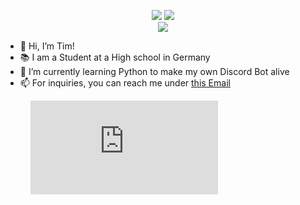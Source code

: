 <p align="center">
  <img src="https://img.shields.io/badge/-Fluqzy-5865F2"/></a>
  <img src="https://komarev.com/ghpvc/?username=Fluqzy"/></a>
  <br>
  <img src="https://github-profile-trophy.vercel.app/?username=Fluqzy&rank=SECRET,SSS,SS,S,AAA,AA,A,B,C&margin-w=5&no-bg=true&no-frame=true"/></a>
  </p>
  
- 👋 Hi, I’m Tim!
- 📚 I am a Student at a High school in Germany
- 🌱 I’m currently learning Python to make my own Discord Bot alive
- 📫 For inquiries, you can reach me under [this Email](mailto:tim@fluqzy.eu)

<figure><embed src="https://wakatime.com/share/@6cd64cd7-38f4-4358-a685-365ab5e82c64/ae103759-d9d1-4c59-a25e-1de5d07e668b.svg"></embed></figure>
